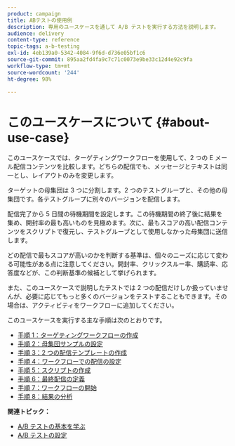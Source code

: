 ```yaml
---
product: campaign
title: ABテストの使用例
description: 専用のユースケースを通して A/B テストを実行する方法を説明します。
audience: delivery
content-type: reference
topic-tags: a-b-testing
exl-id: 4eb139a0-5342-4084-9f6d-d736e05bf1c6
source-git-commit: 895aa2fd4fa9c7c71c0073e9be33c12d4e92c9fa
workflow-type: tm+mt
source-wordcount: '244'
ht-degree: 98%

---
```


# このユースケースについて {#about-use-case}

このユースケースでは、ターゲティングワークフローを使用して、2 つの E メール配信コンテンツを比較します。どちらの配信でも、メッセージとテキストは同一とし、レイアウトのみを変更します。

ターゲットの母集団は 3 つに分割します。2 つのテストグループと、その他の母集団です。各テストグループに別々のバージョンを配信します。

配信完了から 5 日間の待機期間を設定します。この待機期間の終了後に結果を集め、開封率の最も高いものを見極めます。次に、最もスコアの高い配信コンテンツをスクリプトで復元し、テストグループとして使用しなかった母集団に送信します。

どの配信で最もスコアが高いのかを判断する基準は、個々のニーズに応じて変わる可能性がある点に注意してください。開封率、クリックスルー率、購読率、応答度などが、この判断基準の候補として挙げられます。

また、このユースケースで説明したテストでは 2 つの配信だけしか扱っていませんが、必要に応じてもっと多くのバージョンをテストすることもできます。その場合は、アクティビティをワークフローに追加してください。

このユースケースを実行する主な手順は次のとおりです。

* [手順 1：ターゲティングワークフローの作成](../../delivery/using/a-b-testing-uc-targeting-workflow.md)
* [手順 2：母集団サンプルの設定](../../delivery/using/a-b-testing-uc-population-samples.md)
* [手順 3：2 つの配信テンプレートの作成](../../delivery/using/a-b-testing-uc-delivery-templates.md)
* [手順 4：ワークフローでの配信の設定](../../delivery/using/a-b-testing-uc-configuring-deliveries.md)
* [手順 5：スクリプトの作成](../../delivery/using/a-b-testing-uc-script.md)
* [手順 6：最終配信の定義](../../delivery/using/a-b-testing-uc-final-delivery.md)
* [手順 7：ワークフローの開始](../../delivery/using/a-b-testing-uc-start-workflow.md)
* [手順 8：結果の分析](../../delivery/using/a-b-testing-uc-analyzing.md)

**関連トピック：**

* [A/B テストの基本を学ぶ](../../delivery/using/get-started-a-b-testing.md)
* [A/B テストの設定](../../delivery/using/configuring-a-b-testing.md)
